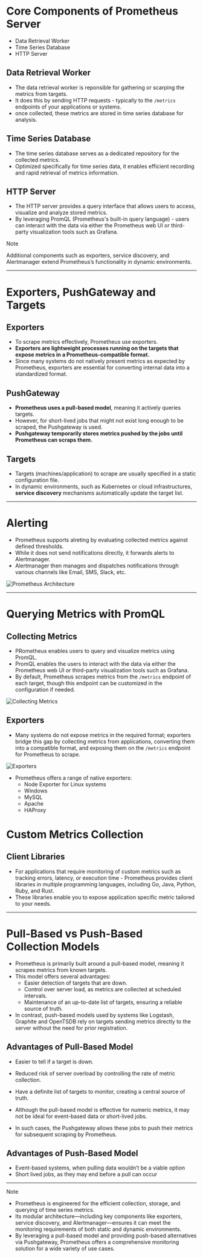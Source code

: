 # Core Components of Prometheus Server
- Data Retrieval Worker
- Time Series Database
- HTTP Server

## Data Retrieval Worker
- The data retrieval worker is reponsible for gathering or scarping the metrics from targets.
- It does this by sending HTTP requests - typically to the <code>/metrics</code> endpoints of your applications or systems.
- once collected, these metrics are stored in time series database for analysis.

## Time Series Database
- The time series database serves as a dedicated repository for the collected metrics.
- Optimized specifically for time series data, it enables efficient recording and rapid retrieval of metrics information.

## HTTP Server
- The HTTP server provides a query interface that allows users to access, visualize and analyze stored metrics.
- By leveraging PromQL (Prometheus's built-in query language) - users can interact with the data via either the Prometheus web UI or third-party visualization tools such as Grafana.

> [!NOTE]
> Additional components such as exporters, service discovery, and Alertmanager extend Prometheus’s functionality in dynamic environments.

---

# Exporters, PushGateway and Targets
## Exporters
- To scrape metrics effectively, Prometheus use exporters.
- **Exporters are lightweight processes running on the targets that expose metrics in a Prometheus-compatible format.**
- Since many systems do not natively present metrics as expected by Prometheus, exporters are essential for converting internal data into a standardized format.

## PushGateway
- **Prometheus uses a pull-based model**, meaning it actively queries targets.
- However, for short-lived jobs that might not exist long enough to be scraped, the Pushgateway is used.
- **Pushgateway temporarily stores metrics pushed by the jobs until Prometheus can scraps them.**

## Targets
- Targets (machines/application) to scrape are usually specified in a static configuration file. 
- In dynamic environments, such as Kubernetes or cloud infrastructures, **service discovery** mechanisms automatically update the target list.

---

# Alerting
- Prometheus supports alreting by evaluating collected metrics against defined thresholds.
- While it does not send notifications directly, it forwards alerts to Alertmanager.
- Alertmanager then manages and dispatches notifications through various channels like Email, SMS, Slack, etc.

![Prometheus Architecture](images/prometheus-architecture.png)

---

# Querying Metrics with PromQL
## Collecting Metrics
- PRometheus enables users to query and visualize metrics using PromQL.
- PromQL enables the users to interact with the data via either the Prometheus web UI or third-party visualization tools such as Grafana.
- By default, Prometheus scrapes metrics from the <code>/metrics</code> endpoint of each target, though this endpoint can be customized in the configuration if needed.

![Collecting Metrics](images/collecting-metrics.png)

## Exporters
- Many systems do not expose metrics in the required format; exporters bridge this gap by collecting metrics from applications, converting them into a compatible format, and exposing them on the <code>/metrics</code> endpoint for Prometheus to scrape.

![Exporters](images/exporters.png)

- Prometheus offers a range of native exporters: 
    - Node Exporter for Linux systems
    - Windows
    - MySQL
    - Apache
    - HAProxy

# Custom Metrics Collection
## Client Libraries
- For applications that require monitoring of custom metrics such as tracking errors, latency, or execution time - Prometheus provides client libraries in multiple programming languages, including Go, Java, Python, Ruby, and Rust.
- These libraries enable you to expose application specific metric tailored to your needs.

---

# Pull-Based vs Push-Based Collection Models
- Prometheus is primarily built around a pull-based model, meaning it scrapes metrics from known targets.
- This model offers several advantages:
    - Easier detection of targets that are down.
    - Control over server load, as metrics are collected at scheduled intervals.
    - Maintenance of an up-to-date list of targets, ensuring a reliable source of truth.
- In contrast, push-based models used by systems like Logstash, Graphite and OpenTSDB rely on targets sending metrics directly to the server without the need for prior registration.

## Advantages of Pull-Based Model
- Easier to tell if a target is down.
- Reduced risk of server overload by controlling the rate of metric collection.
- Have a definite list of targets to monitor, creating a central source of truth.

- Although the pull-based model is effective for numeric metrics, it may not be ideal for event-based data or short-lived jobs.
- In such cases, the Pushgateway allows these jobs to push their metrics for subsequent scraping by Prometheus.

## Advantages of Push-Based Model
- Event-based systems, when pulling data wouldn’t be a viable option
- Short lived jobs, as they may end before a pull can occur

---

> [!NOTE]
> - Prometheus is engineered for the efficient collection, storage, and querying of time series metrics. 
> - Its modular architecture—including key components like exporters, service discovery, and Alertmanager—ensures it can meet the monitoring requirements of both static and dynamic environments. 
> - By leveraging a pull-based model and providing push-based alternatives via Pushgateway, Prometheus offers a comprehensive monitoring solution for a wide variety of use cases.
